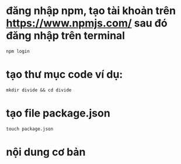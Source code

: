 # đăng nhập npm, tạo tài khoản trên https://www.npmjs.com/ sau đó đăng nhập trên terminal
```
npm login
```
# tạo thư mục code ví dụ: 
```
mkdir divide && cd divide
```
# tạo file package.json
```
touch package.json
```
# nội dung cơ bản
